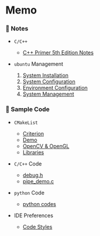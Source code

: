 # Memo

### 🌱 Notes

- `C/C++`

    - [C++ Primer 5th Edition Notes](https://github.com/AXIHIXA/Memo/blob/master/notes/cpp/notes.md)

- `ubuntu` Management

    1. [System Installation](https://github.com/AXIHIXA/Memo/blob/master/notes/ubuntu/01-system-installation.md)
    2. [System Configuration](https://github.com/AXIHIXA/Memo/blob/master/notes/ubuntu/02-system-configuration.md)
    3. [Environment Configuration](https://github.com/AXIHIXA/Memo/blob/master/notes/ubuntu/03-environment-configuration.md)
    4. [System Management](https://github.com/AXIHIXA/Memo/blob/master/notes/ubuntu/04-system-management.md)

### 🌱 Sample Code

- `CMakeList`

    - [Criterion](https://github.com/AXIHIXA/Memo/blob/master/code/CMakeList/Criterion/CMakeLists.txt)
    - [Demo](https://github.com/AXIHIXA/Memo/blob/master/code/CMakeList/Demo/CMakeLists.txt)
    - [OpenCV & OpenGL](https://github.com/AXIHIXA/Memo/blob/master/code/CMakeList/OpenXX/CMakeLists.txt)
    - [Libraries](https://github.com/AXIHIXA/Memo/blob/master/code/CMakeList/Static.a/CMakeLists.txt)

- `C/C++` Code

    - [debug.h](https://github.com/AXIHIXA/Memo/blob/master/code/debug.h)
    - [pipe_demo.c](https://github.com/AXIHIXA/Memo/blob/master/code/pipe_demo.c)

- `python` Code

    - [python codes](https://github.com/AXIHIXA/Memo/blob/master/code/python_code.md)

- IDE Preferences

    - [Code Styles](https://github.com/AXIHIXA/Memo/tree/master/code/ide%20preferences)

